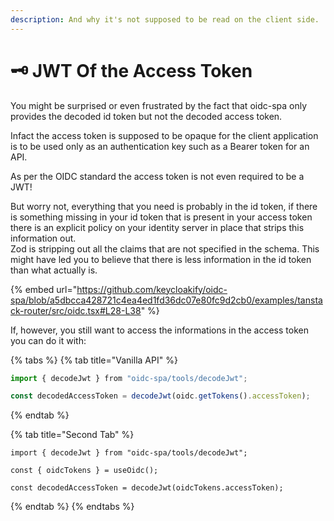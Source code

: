 ```yaml
---
description: And why it's not supposed to be read on the client side.
---
```


# 🗝️ JWT Of the Access Token

You might be surprised or even frustrated by the fact that oidc-spa only provides the decoded id token but not the decoded access token. &#x20;

Infact the access token is supposed to be opaque for the client application is to be used only as an authentication key such as a Bearer token for an API. &#x20;

As per the OIDC standard the access token is not even required to be a JWT! &#x20;

But worry not, everything that you need is probably in the id token, if there is something missing in your id token that is present in your access token there is an explicit policy on your identity server in place that strips this information out.   \
Zod is stripping out all the claims that are not specified in the schema. This might have led you to believe that there is less information in the id token than what actually is. &#x20;

{% embed url="https://github.com/keycloakify/oidc-spa/blob/a5dbcca428721c4ea4ed1fd36dc07e80fc9d2cb0/examples/tanstack-router/src/oidc.tsx#L28-L38" %}

If, however, you still want to access the informations in the access token you can do it with: &#x20;

{% tabs %}
{% tab title="Vanilla API" %}
```typescript
import { decodeJwt } from "oidc-spa/tools/decodeJwt";

const decodedAccessToken = decodeJwt(oidc.getTokens().accessToken);
```
{% endtab %}

{% tab title="Second Tab" %}
```tsx
import { decodeJwt } from "oidc-spa/tools/decodeJwt";

const { oidcTokens } = useOidc();

const decodedAccessToken = decodeJwt(oidcTokens.accessToken);
```
{% endtab %}
{% endtabs %}
